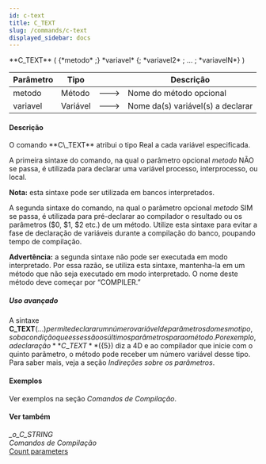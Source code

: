 ```yaml
---
id: c-text
title: C_TEXT
slug: /commands/c-text
displayed_sidebar: docs
---
```


<!--REF #_command_.C_TEXT.Syntax-->**C_TEXT** ( {*metodo* ;} *variavel* {; *variavel2* ; ... ; *variavelN*} )<!-- END REF-->
<!--REF #_command_.C_TEXT.Params-->
| Parâmetro | Tipo |  | Descrição |
| --- | --- | --- | --- |
| metodo | Método | &#x1F852; | Nome do método opcional |
| variavel | Variável | &#x1F852; | Nome da(s) variável(s) a declarar |

<!-- END REF-->

#### Descrição 

<!--REF #_command_.C_TEXT.Summary-->O comando **C\_TEXT** atribui o tipo Real a cada variável especificada.<!-- END REF-->

A primeira sintaxe do comando, na qual o parâmetro opcional *metodo* NÃO se passa, é utilizada para declarar uma variável processo, interprocesso, ou local.

**Nota:** esta sintaxe pode ser utilizada em bancos interpretados.

A segunda sintaxe do comando, na qual o parâmetro opcional *metodo* SIM se passa, é utilizada para pré-declarar ao compilador o resultado ou os parâmetros ($0, $1, $2 etc.) de um método. Utilize esta sintaxe para evitar a fase de declaração de variáveis durante a compilação do banco, poupando tempo de compilação.

**Advertência:** a segunda sintaxe não pode ser executada em modo interpretado. Por essa razão, se utiliza esta sintaxe, mantenha-la em um método que não seja executado em modo interpretado. O nome deste método deve começar por “COMPILER.”

##### Uso avançado 

A sintaxe **C\_TEXT**(${...}) permite declarar um número variável de parâmetros do mesmo tipo, sob a condição que esses são os últimos parâmetros par ao método. Por exemplo, a declaração **C\_TEXT**(${5}) diz a 4D e ao compilador que inicie com o quinto parâmetro, o método pode receber um número variável desse tipo. Para saber mais, veja a seção *Indireções sobre os parâmetros*.

#### Exemplos 

 Ver exemplos na seção *Comandos de Compilação*.

#### Ver também 

*\_o\_C\_STRING*  
*Comandos de Compilação*  
[Count parameters](count-parameters.md)  